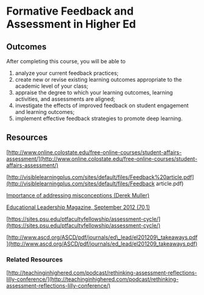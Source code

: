 # Formative Feedback and Assessment in Higher Ed

## Outcomes

After completing this course, you will be able to

1. analyze your current feedback practices;
2. create new or revise existing learning outcomes appropriate to the academic level of your class;
3. appraise the degree to which your learning outcomes, learning activities, and assessments are aligned;
4. investigate the effects of improved feedback on student engagement and learning outcomes;
5. implement effective feedback strategies to promote deep learning.

## Resources

[http://www.online.colostate.edu/free-online-courses/student-affairs-assessment/](http://www.online.colostate.edu/free-online-courses/student-affairs-assessment/)

[http://visiblelearningplus.com/sites/default/files/Feedback%20article.pdf](http://visiblelearningplus.com/sites/default/files/Feedback article.pdf)

[Importance of addressing misconceptions \(Derek Muller\)](https://youtu.be/eVtCO84MDj8)

[Educational Leadership Magazine, September 2012 \(70,1\) ](http://www.ascd.org/publications/educational-leadership/sept12/vol70/num01/toc.aspx)

[https://sites.psu.edu/ptfacultyfellowship/assessment-cycle/](https://sites.psu.edu/ptfacultyfellowship/assessment-cycle/)

[http://www.ascd.org/ASCD/pdf/journals/ed\_lead/el201209\_takeaways.pdf](http://www.ascd.org/ASCD/pdf/journals/ed_lead/el201209_takeaways.pdf)

### Related Resources

[http://teachinginhighered.com/podcast/rethinking-assessment-reflections-lilly-conference/](http://teachinginhighered.com/podcast/rethinking-assessment-reflections-lilly-conference/)

